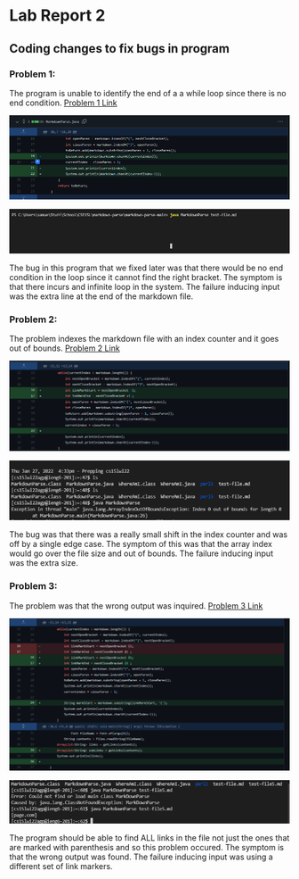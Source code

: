 # Lab Report 2
## Coding changes to fix bugs in program

### Problem 1:

The program is unable to identify the end of a a while loop since there is no end condition.
[Problem 1 Link](test-file.md)

![Image](images/p1solution.PNG)

![Image](images/p1fixed2.png)

The bug in this program that we fixed later was that there would be no end condition in the loop since it cannot find the right bracket. The symptom is that there incurs and infinite loop in the system. The failure inducing input was the extra line at the end of the markdown file.

### Problem 2:

The problem indexes the markdown file with an index counter and it goes out of bounds.
[Problem 2 Link](test-file2.md)

![Image](images/p2solution.PNG)

![Image](images/p2output.PNG)

The bug was that there was a really small shift in the index counter and was off by a single edge case. The symptom of this was that the array index would go over the file size and out of bounds. The failure inducing input was the extra size.

### Problem 3:

The problem was that the wrong output was inquired. 
[Problem 3 Link](test-file5.md)

![Image](images/p3solution.PNG)

![Image](images/p3output.PNG)

The program should be able to find ALL links in the file not just the ones that are marked with parenthesis and so this problem occured. The symptom is that the wrong output was found. The failure inducing input was using a different set of link markers.


